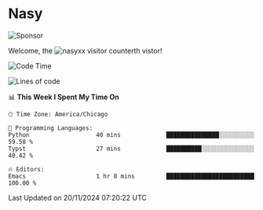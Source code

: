 # Nasy

<!--
<p align="center">
<img height="200" src="https://github-readme-stats.vercel.app/api?username=nasyxx&count_private=true&show_icons=true&theme=dracula&include_all_commits=true"/>
<img height="200" src="https://github-readme-stats.vercel.app/api/top-langs/?username=nasyxx&theme=dracula&hide=html,jupyter+notebook&count_private=true&show_icons=true"/>
</p>

  
----------------
-->

![Sponsor](https://img.shields.io/static/v1.svg?label=Sponsor&message=%E2%9D%A4&logo=GitHub&style=flat&color=pink)
 
Welcome, the ![nasyxx visitor counter](https://count.getloli.com/get/@nasyxx?theme=rule34)th vistor!
 
<!--START_SECTION:waka-->
![Code Time](http://img.shields.io/badge/Code%20Time-4%2C723%20hrs%2050%20mins-blue)

![Lines of code](https://img.shields.io/badge/From%20Hello%20World%20I%27ve%20Written-6.3%20million%20lines%20of%20code-blue)

📊 **This Week I Spent My Time On** 

```text
🕑︎ Time Zone: America/Chicago

💬 Programming Languages: 
Python                   40 mins             ███████████████░░░░░░░░░░   59.58 % 
Typst                    27 mins             ██████████░░░░░░░░░░░░░░░   40.42 % 

🔥 Editors: 
Emacs                    1 hr 8 mins         █████████████████████████   100.00 % 
```


 Last Updated on 20/11/2024 07:20:22 UTC
<!--END_SECTION:waka-->

<!-- ![visitors](https://visitor-badge.laobi.icu/badge?page_id=nasyxx.nasyxx) -->
